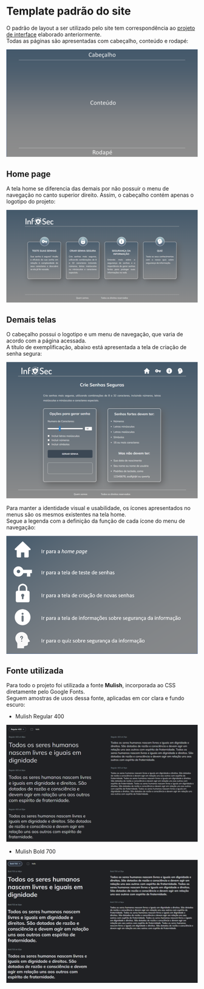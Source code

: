 # Template padrão do site

O padrão de layout a ser utilizado pelo site tem correspondência ao [projeto de interface](https://github.com/ICEI-PUC-Minas-PMV-ADS/pmv-ads-2022-2-e1-proj-web-t2-seguranca_informacao/blob/main/docs/04-Projeto%20de%20Interface.md) elaborado anteriormente.  
Todas as páginas são apresentadas com  cabeçalho, conteúdo e rodapé:

<img src="https://github.com/ICEI-PUC-Minas-PMV-ADS/pmv-ads-2022-2-e1-proj-web-t2-seguranca_informacao/blob/main/docs/img/Template.png?raw=true"/>  

## Home page

A tela home se diferencia das demais por não possuir o menu de navegação no canto superior direito. Assim, o cabeçalho contém apenas o logotipo do projeto:

<img src="https://github.com/ICEI-PUC-Minas-PMV-ADS/pmv-ads-2022-2-e1-proj-web-t2-seguranca_informacao/blob/main/docs/img/Template_home_nova.PNG?raw=true"/>  

<br/>

## Demais telas

O cabeçalho possui o logotipo e um menu de navegação, que varia de acordo com a página acessada.  
A título de exemplificação, abaixo está apresentada a tela de criação de senha segura:

<img src="https://raw.githubusercontent.com/ICEI-PUC-Minas-PMV-ADS/pmv-ads-2022-2-e1-proj-web-t2-seguranca_informacao/main/docs/img/template_outras_nova.png"/>  

<br/>

Para manter a identidade visual e usabilidade, os ícones apresentados no menus são os mesmos existentes na tela home.  
Segue a legenda com a definição da função de cada ícone do menu de navegação:

<img src="https://github.com/ICEI-PUC-Minas-PMV-ADS/pmv-ads-2022-2-e1-proj-web-t2-seguranca_informacao/blob/main/docs/img/Legenda.PNG?raw=true" width=600/> 

## Fonte utilizada  

Para todo o projeto foi utilizada a fonte **Mulish**, incorporada ao CSS diretamente pelo Google Fonts.  
Seguem amostras de usos dessa fonte, aplicadas em cor clara e fundo escuro:

* Mulish Regular 400  

<img src="https://github.com/ICEI-PUC-Minas-PMV-ADS/pmv-ads-2022-2-e1-proj-web-t2-seguranca_informacao/blob/main/docs/img/MulishRegular400.PNG?raw=true"/> 

<br/>

* Mulish Bold 700  

<img src="https://github.com/ICEI-PUC-Minas-PMV-ADS/pmv-ads-2022-2-e1-proj-web-t2-seguranca_informacao/blob/main/docs/img/MulishBold700.PNG?raw=true"/> 